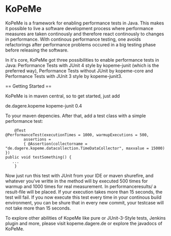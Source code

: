 KoPeMe
======

KoPeMe is a framework for enabling performance tests in Java. This makes it possible to live a software development process where performance measures are taken continously and therefore react continously to changes in performance. With continous performance testing, one avoids refactorings after performance problems occured in a big testing phase before releasing the software.

In it's core, KoPeMe got three possibilities to enable performance tests in Java: Performance Tests with JUnit 4 style by kopeme-junit (which is the preferred way), Performance Tests without JUnit by kopeme-core and Performance Tests with JUnit 3 style by kopeme-junit3. 

== Getting Started ==

KoPeMe is in maven central, so to get started, just add

<dependency>
	<groupId>de.dagere.kopeme</groupId>
	<artifactId>kopeme-junit</artifactId>
	<version>0.4</version>
</dependency>

To your maven depencies. After that, add a test class with a simple performance test:

        @Test
	@PerformanceTest(executionTimes = 1000, warmupExecutions = 500,
			assertions =
			{ @Assertion(collectorname = "de.dagere.kopeme.datacollection.TimeDataCollector", maxvalue = 15000) })
	public void testSomething() {
	   ...
        }

Now just run this test with JUnit from your IDE or maven shurefire, and whatever you've writte in the method will by executed 500 times for warmup and 1000 times for real measurement. In performanceresults/ a result-file will be placed. If your execution takes more than 15 seconds, the test will fail. If you now execute this test every time in your continous build environment, you can be shure that in every new commit, your testcase will not take more than 15 seconds.

To explore other abilities of KopeMe like pure or JUnit-3-Style tests, Jenkins plugin and more, please visit kopeme.dagere.de or explore the javadocs of KoPeMe.
